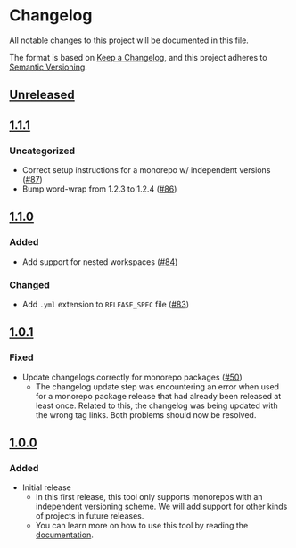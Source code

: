 # Changelog
All notable changes to this project will be documented in this file.

The format is based on [Keep a Changelog](https://keepachangelog.com/en/1.0.0/),
and this project adheres to [Semantic Versioning](https://semver.org/spec/v2.0.0.html).

## [Unreleased]

## [1.1.1]
### Uncategorized
- Correct setup instructions for a monorepo w/ independent versions ([#87](https://github.com/MetaMask/create-release-branch/pull/87))
- Bump word-wrap from 1.2.3 to 1.2.4 ([#86](https://github.com/MetaMask/create-release-branch/pull/86))

## [1.1.0]
### Added
- Add support for nested workspaces ([#84](https://github.com/MetaMask/create-release-branch/pull/84))

### Changed
- Add `.yml` extension to `RELEASE_SPEC` file ([#83](https://github.com/MetaMask/create-release-branch/pull/83))

## [1.0.1]
### Fixed
- Update changelogs correctly for monorepo packages ([#50](https://github.com/MetaMask/create-release-branch/pull/50))
  - The changelog update step was encountering an error when used for a monorepo package release that had already been released at least once. Related to this, the changelog was being updated with the wrong tag links. Both problems should now be resolved.

## [1.0.0]
### Added
- Initial release
  - In this first release, this tool only supports monorepos with an independent versioning scheme. We will add support for other kinds of projects in future releases.
  - You can learn more on how to use this tool by reading the [documentation](docs/).

[Unreleased]: https://github.com/MetaMask/create-release-branch/compare/v1.1.1...HEAD
[1.1.1]: https://github.com/MetaMask/create-release-branch/compare/v1.1.0...v1.1.1
[1.1.0]: https://github.com/MetaMask/create-release-branch/compare/v1.0.1...v1.1.0
[1.0.1]: https://github.com/MetaMask/create-release-branch/compare/v1.0.0...v1.0.1
[1.0.0]: https://github.com/MetaMask/create-release-branch/releases/tag/v1.0.0
